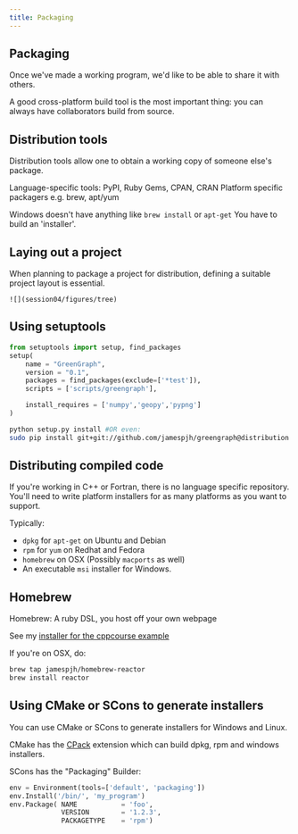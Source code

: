 ```yaml
---
title: Packaging
---
```


Packaging
---------

Once we've made a working program, we'd like to be able to share it with others.

A good cross-platform build tool is the most important thing: you can always
have collaborators build from source.

Distribution tools
------------------

Distribution tools allow one to obtain a working copy of someone else's package.

Language-specific tools: PyPI, Ruby Gems, CPAN, CRAN
Platform specific packagers e.g. brew, apt/yum

Windows doesn't have anything like `brew install` or `apt-get`
You have to build an 'installer'.

Laying out a project
--------------------

When planning to package a project for distribution, defining a suitable
project layout is essential.

```
![](session04/figures/tree)
```

Using setuptools
----------------

``` python
from setuptools import setup, find_packages
setup(
    name = "GreenGraph",
    version = "0.1",
    packages = find_packages(exclude=['*test']),
    scripts = ['scripts/greengraph'],

    install_requires = ['numpy','geopy','pypng']
)
```

``` bash
python setup.py install #OR even:
sudo pip install git+git://github.com/jamespjh/greengraph@distribution
```

Distributing compiled code
--------------------------

If you're working in C++ or Fortran, there is no language specific repository.
You'll need to write platform installers for as many platforms as you want to
support.

Typically:

* `dpkg` for `apt-get` on Ubuntu and Debian
* `rpm` for `yum` on Redhat and Fedora
* `homebrew` on OSX (Possibly `macports` as well)
* An executable `msi` installer for Windows.

Homebrew
--------

Homebrew: A ruby DSL, you host off your own webpage

See my [installer for the cppcourse example](http://github.com/jamespjh/homebrew-reactor)

If you're on OSX, do:

``` bash
brew tap jamespjh/homebrew-reactor
brew install reactor
```

Using CMake or SCons to generate installers
--------------------------------------------

You can use CMake or SCons to generate installers for Windows and Linux.

CMake has the [CPack](http://www.cmake.org/cmake/help/v2.8.8/cpack.html)
extension which can build dpkg, rpm and windows installers.

SCons has the "Packaging" Builder:

``` python
env = Environment(tools=['default', 'packaging'])
env.Install('/bin/', 'my_program')
env.Package( NAME           = 'foo',
             VERSION        = '1.2.3',
             PACKAGETYPE    = 'rpm')
```
